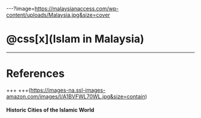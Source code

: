 ---?image=https://malaysianaccess.com/wp-content/uploads/Malaysia.jpg&size=cover
# @css[x](Islam in Malaysia)

---
# References
+++
+++(https://images-na.ssl-images-amazon.com/images/I/A1BVFWL70WL.jpg&size=contain)
#### Historic Cities of the Islamic World
